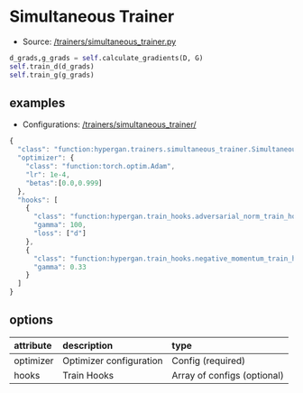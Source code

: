 # Simultaneous Trainer

* Source: [/trainers/simultaneous_trainer.py](https://github.com/HyperGAN/HyperGAN/tree/pytorch/hypergan/trainers/simultaneous_trainer.py)

```python
d_grads,g_grads = self.calculate_gradients(D, G)
self.train_d(d_grads)
self.train_g(g_grads)
```

## examples

* Configurations: [/trainers/simultaneous_trainer/](https://github.com/HyperGAN/HyperGAN/tree/pytorch/hypergan/configurations/components/trainers/simultaneous_trainer/)

```javascript
{
  "class": "function:hypergan.trainers.simultaneous_trainer.SimultaneousTrainer",
  "optimizer": {
    "class": "function:torch.optim.Adam",
    "lr": 1e-4,
    "betas":[0.0,0.999]
  },
  "hooks": [
    {
      "class": "function:hypergan.train_hooks.adversarial_norm_train_hook.AdversarialNormTrainHook",
      "gamma": 100,
      "loss": ["d"]
    },
    {
      "class": "function:hypergan.train_hooks.negative_momentum_train_hook.NegativeMomentumTrainHook",
      "gamma": 0.33
    }
  ]
}
```
## options

| attribute | description | type |
| :--- | :--- | :--- |
| optimizer | Optimizer configuration | Config \(required\) |
| hooks | Train Hooks | Array of configs \(optional\) |


